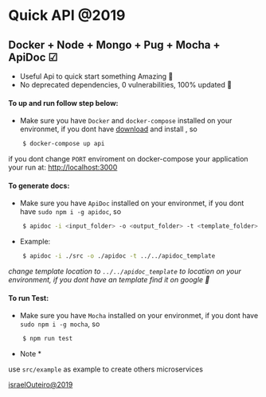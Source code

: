 #  Quick API @2019

## Docker + Node + Mongo + Pug + Mocha + ApiDoc ☑

- Useful Api to quick start something Amazing 🚀
- No deprecated dependencies, 0 vulnerabilities, 100% updated 🥳

#### To up and run follow step below:

- Make sure you have `Docker` and `docker-compose` installed on your environmet, if you dont have [download](https://hub.docker.com/editions/community/docker-ce-desktop-mac) and install , so 

```sh
    $ docker-compose up api
```

if you dont change `PORT` enviroment on docker-compose your application your run at: [http://localhost:3000](http://localhost:3000)

#### To generate docs:

- Make sure you have `ApiDoc` installed on your environmet, if you dont have `sudo npm i -g apidoc`, so 

```sh
    $ apidoc -i <input_folder> -o <output_folder> -t <template_folder>
```

- Example: 

```sh
    $ apidoc -i ./src -o ./apidoc -t ../../apidoc_template
```

*change template location to `../../apidoc_template` to location on your environment, if you dont have an template find it on google 🙂*

#### To run Test:

- Make sure you have `Mocha` installed on your environmet, if you dont have `sudo npm i -g mocha`, so 

```sh
    $ npm run test
```


* Note *

use `src/example` as example to create others microservices


[israelOuteiro@2019](http://israelouteiro.com)

